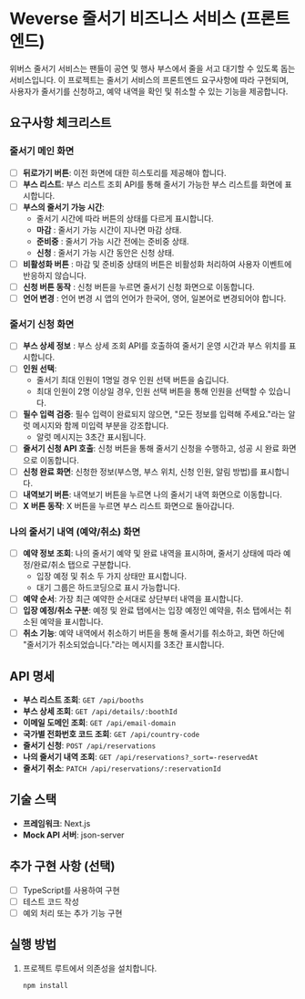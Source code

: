 # Weverse 줄서기 비즈니스 서비스 (프론트엔드)

위버스 줄서기 서비스는 팬들이 공연 및 행사 부스에서 줄을 서고 대기할 수 있도록 돕는 서비스입니다. 이 프로젝트는 줄서기 서비스의 프론트엔드 요구사항에 따라 구현되며, 사용자가 줄서기를 신청하고, 예약 내역을 확인 및 취소할 수 있는 기능을 제공합니다.

## 요구사항 체크리스트

### 줄서기 메인 화면

- [ ] **뒤로가기 버튼**: 이전 화면에 대한 히스토리를 제공해야 합니다.
- [ ] **부스 리스트**: 부스 리스트 조회 API를 통해 줄서기 가능한 부스 리스트를 화면에 표시합니다.
- [ ] **부스의 줄서기 가능 시간**:
  - 줄서기 시간에 따라 버튼의 상태를 다르게 표시합니다.
  - **마감** : 줄서기 가능 시간이 지나면 마감 상태.
  - **준비중** : 줄서기 가능 시간 전에는 준비중 상태.
  - **신청** : 줄서기 가능 시간 동안은 신청 상태.
- [ ] **비활성화 버튼** : 마감 및 준비중 상태의 버튼은 비활성화 처리하여 사용자 이벤트에 반응하지 않습니다.
- [ ] **신청 버튼 동작** : 신청 버튼을 누르면 줄서기 신청 화면으로 이동합니다.
- [ ] **언어 변경** : 언어 변경 시 앱의 언어가 한국어, 영어, 일본어로 변경되어야 합니다.

### 줄서기 신청 화면

- [ ] **부스 상세 정보** : 부스 상세 조회 API를 호출하여 줄서기 운영 시간과 부스 위치를 표시합니다.
- [ ] **인원 선택**:
  - 줄서기 최대 인원이 1명일 경우 인원 선택 버튼을 숨깁니다.
  - 최대 인원이 2명 이상일 경우, 인원 선택 버튼을 통해 인원을 선택할 수 있습니다.
- [ ] **필수 입력 검증**: 필수 입력이 완료되지 않으면, "모든 정보를 입력해 주세요."라는 알럿 메시지와 함께 미입력 부분을 강조합니다.
  - 알럿 메시지는 3초간 표시됩니다.
- [ ] **줄서기 신청 API 호출**: 신청 버튼을 통해 줄서기 신청을 수행하고, 성공 시 완료 화면으로 이동합니다.
- [ ] **신청 완료 화면**: 신청한 정보(부스명, 부스 위치, 신청 인원, 알림 방법)를 표시합니다.
- [ ] **내역보기 버튼**: 내역보기 버튼을 누르면 나의 줄서기 내역 화면으로 이동합니다.
- [ ] **X 버튼 동작**: X 버튼을 누르면 부스 리스트 화면으로 돌아갑니다.

### 나의 줄서기 내역 (예약/취소) 화면

- [ ] **예약 정보 조회**: 나의 줄서기 예약 및 완료 내역을 표시하며, 줄서기 상태에 따라 예정/완료/취소 탭으로 구분합니다.
  - 입장 예정 및 취소 두 가지 상태만 표시합니다.
  - 대기 그룹은 하드코딩으로 표시 가능합니다.
- [ ] **예약 순서**: 가장 최근 예약한 순서대로 상단부터 내역을 표시합니다.
- [ ] **입장 예정/취소 구분**: 예정 및 완료 탭에서는 입장 예정인 예약을, 취소 탭에서는 취소된 예약을 표시합니다.
- [ ] **취소 기능**: 예약 내역에서 취소하기 버튼을 통해 줄서기를 취소하고, 화면 하단에 "줄서기가 취소되었습니다."라는 메시지를 3초간 표시합니다.

## API 명세

- **부스 리스트 조회**: `GET /api/booths`
- **부스 상세 조회**: `GET /api/details/:boothId`
- **이메일 도메인 조회**: `GET /api/email-domain`
- **국가별 전화번호 코드 조회**: `GET /api/country-code`
- **줄서기 신청**: `POST /api/reservations`
- **나의 줄서기 내역 조회**: `GET /api/reservations?_sort=-reservedAt`
- **줄서기 취소**: `PATCH /api/reservations/:reservationId`

## 기술 스택

- **프레임워크**: Next.js
- **Mock API 서버**: json-server

## 추가 구현 사항 (선택)

- [ ] TypeScript를 사용하여 구현
- [ ] 테스트 코드 작성
- [ ] 예외 처리 또는 추가 기능 구현

## 실행 방법

1. 프로젝트 루트에서 의존성을 설치합니다.
   ```bash
   npm install
   ```
